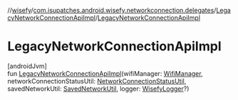 //[wisefy](../../../index.md)/[com.isupatches.android.wisefy.networkconnection.delegates](../index.md)/[LegacyNetworkConnectionApiImpl](index.md)/[LegacyNetworkConnectionApiImpl](-legacy-network-connection-api-impl.md)

# LegacyNetworkConnectionApiImpl

[androidJvm]\
fun [LegacyNetworkConnectionApiImpl](-legacy-network-connection-api-impl.md)(wifiManager: [WifiManager](https://developer.android.com/reference/kotlin/android/net/wifi/WifiManager.html), networkConnectionStatusUtil: [NetworkConnectionStatusUtil](../../com.isupatches.android.wisefy.networkconnectionstatus/-network-connection-status-util/index.md), savedNetworkUtil: [SavedNetworkUtil](../../com.isupatches.android.wisefy.savednetworks/-saved-network-util/index.md), logger: [WisefyLogger](../../com.isupatches.android.wisefy.logging/-wisefy-logger/index.md)?)
